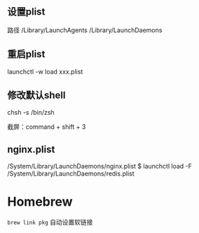 ## 设置plist
路径
/Library/LaunchAgents
/Library/LaunchDaemons
## 重启plist
launchctl -w load xxx.plist
## 修改默认shell
chsh -s /bin/zsh

截屏：command + shift + 3

## nginx.plist
/System/Library/LaunchDaemons/nginx.plist
$ launchctl load -F /System/Library/LaunchDaemons/redis.plist

# Homebrew
`brew link pkg` 自动设置软链接
